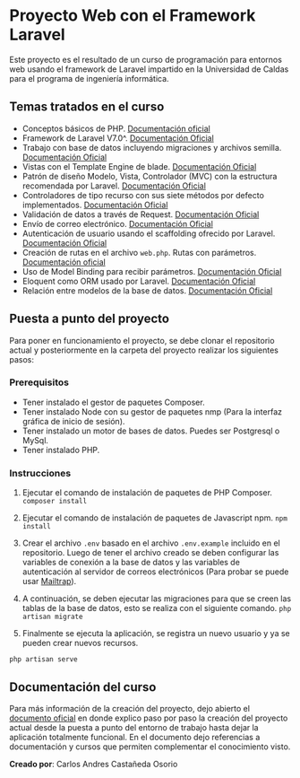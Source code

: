 # Proyecto Web con el Framework Laravel

Este proyecto es el resultado de un curso de programación para entornos web usando el framework de Laravel impartido en la Universidad de Caldas para el programa de ingeniería informática.

## Temas tratados en el curso

- Conceptos básicos de PHP. [Documentación oficial](https://www.php.net/)
- Framework de Laravel V7.0^. [Documentación Oficial](https://laravel.com/docs/7.x)
- Trabajo con base de datos incluyendo migraciones y archivos semilla. [Documentación Oficial](https://laravel.com/docs/7.x/database)
- Vistas con el Template Engine de blade. [Documentación Oficial](https://laravel.com/docs/7.x/views)
- Patrón de diseño Modelo, Vista, Controlador (MVC) con la estructura recomendada por Laravel. [Documentación Oficial](https://laravel.com/docs/7.x/structure)
- Controladores de tipo recurso con sus siete métodos por defecto implementados. [Documentación Oficial](https://laravel.com/docs/7.x/controllers)
- Validación de datos a través de Request. [Documentación Oficial](https://laravel.com/docs/7.x/validation#creating-form-requests)
- Envío de correo electrónico. [Documentación Oficial](https://laravel.com/docs/7.x/mail)
- Autenticación de usuario usando el scaffolding ofrecido por Laravel. [Documentación Oficial](https://laravel.com/docs/7.x/authentication)
- Creación de rutas en el archivo `web.php`. Rutas con parámetros. [Documentación oficial](https://laravel.com/docs/7.x/routing)
- Uso de Model Binding para recibir parámetros. [Documentación Oficial](https://laravel.com/docs/7.x/routing#route-model-binding)
- Eloquent como ORM usado por Laravel. [Documentación Oficial](https://laravel.com/docs/7.x/eloquent) 
- Relación entre modelos de la base de datos. [Documentación Oficial](https://laravel.com/docs/7.x/eloquent-relationships)

## Puesta a punto del proyecto

Para poner en funcionamiento el proyecto, se debe clonar el repositorio actual y posteriormente en la carpeta del proyecto realizar los siguientes pasos:

### Prerequisitos

- Tener instalado el gestor de paquetes Composer.
- Tener instalado Node con su gestor de paquetes nmp (Para la interfaz gráfica de inicio de sesión).
- Tener instalado un motor de bases de datos. Puedes ser Postgresql o MySql.
- Tener instalado PHP.

### Instrucciones

1. Ejecutar el comando de instalación de paquetes de PHP Composer.
`composer install`

2. Ejecutar el comando de instalación de paquetes de Javascript npm.
`npm install`

3. Crear el archivo `.env` basado en el archivo `.env.example` incluido en el repositorio. Luego de tener el archivo creado se deben configurar las variables de conexión a la base de datos y las variables de autenticación al servidor de correos electrónicos (Para probar se puede usar [Mailtrap](https://mailtrap.io/)).

4. A continuación, se deben ejecutar las migraciones para que se creen las tablas de la base de datos, esto se realiza con el siguiente comando.
`php artisan migrate`

5. Finalmente se ejecuta la aplicación, se registra un nuevo usuario y ya se pueden crear nuevos recursos.

`php artisan serve`

## Documentación del curso

Para más información de la creación del proyecto, dejo abierto el [documento oficial](https://docs.google.com/document/d/1-KdYgFyCFy1WHatkPmzu7eqYMPBOyOZ9-RKSQrciv_I/edit?usp=sharing) en donde explico paso por paso la creación del proyecto actual desde la puesta a punto del entorno de trabajo hasta dejar la aplicación totalmente funcional. En el documento dejo referencias a documentación y cursos que permiten complementar el conocimiento visto.

**Creado por**: Carlos Andres Castañeda Osorio

